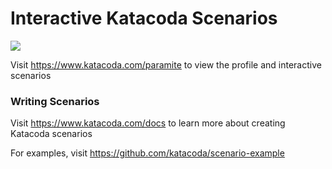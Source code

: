 # Interactive Katacoda Scenarios

[![](http://shields.katacoda.com/katacoda/paramite/count.svg)](https://www.katacoda.com/paramite "Get your profile on Katacoda.com")

Visit https://www.katacoda.com/paramite to view the profile and interactive scenarios

### Writing Scenarios
Visit https://www.katacoda.com/docs to learn more about creating Katacoda scenarios

For examples, visit https://github.com/katacoda/scenario-example
